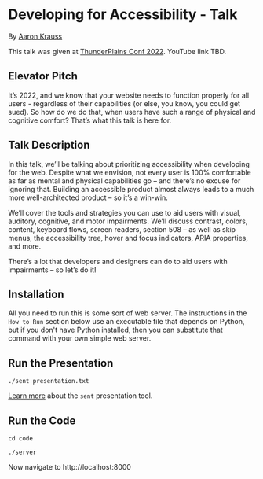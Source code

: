 # Developing for Accessibility - Talk
By [Aaron Krauss](https://thecodeboss.dev)

This talk was given at
[ThunderPlains Conf 2022](https://www.thunderplainsconf.com/). YouTube link TBD.

## Elevator Pitch

It’s 2022, and we know that your website needs to function properly for all
users - regardless of their capabilities (or else, you know, you could get sued). So
how do we do that, when users have such a range of physical and
cognitive comfort? That’s what this talk is here for.

## Talk Description
In this talk, we’ll be talking about prioritizing accessibility when developing
for the web. Despite what we envision, not every user is 100% comfortable as
far as mental and physical capabilities go – and there’s no excuse for ignoring
that. Building an accessible product almost always leads to a much more
well-architected product – so it’s a win-win.

We’ll cover the tools and strategies you can use to aid users with visual,
auditory, cognitive, and motor impairments. We’ll discuss contrast, colors,
content, keyboard flows, screen readers, section 508 – as well as skip menus,
the accessibility tree, hover and focus indicators, ARIA properties, and more.

There’s a lot that developers and designers can do to aid users with
impairments – so let’s do it!

## Installation

All you need to run this is some sort of web server. The instructions in the
`How to Run` section below use an executable file that depends on Python, but if
you don't have Python installed, then you can substitute that command with your
own simple web server.

## Run the Presentation

```shell
./sent presentation.txt
```

[Learn more](https://tools.suckless.org/sent/) about the `sent` presentation
tool.

## Run the Code

```shell
cd code

./server
```
Now navigate to http://localhost:8000
